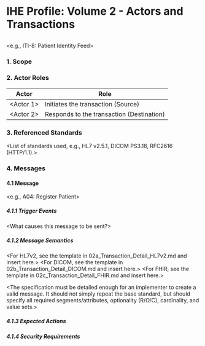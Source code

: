 # IHE Profile: Volume 2 - Actors and Transactions

## <Transaction Number> <Transaction Name>

<e.g., ITI-8: Patient Identity Feed>
<This section defines a single transaction.>

### 1. Scope

<A brief description of the purpose of this transaction.>

### 2. Actor Roles

<A diagram showing the actors involved in this specific transaction.>

| Actor        | Role                               |
|--------------|------------------------------------|
| <Actor 1>    | Initiates the transaction (Source) |
| <Actor 2>    | Responds to the transaction (Destination) |

### 3. Referenced Standards

<List of standards used, e.g., HL7 v2.5.1, DICOM PS3.18, RFC2616 (HTTP/1.1).>

### 4. Messages

<A diagram showing the message exchange.>

#### 4.1 <Trigger Event Name> Message

<e.g., A04: Register Patient>

##### 4.1.1 Trigger Events

<What causes this message to be sent?>

##### 4.1.2 Message Semantics

<For HL7v2, see the template in 02a_Transaction_Detail_HL7v2.md and insert here.>
<For DICOM, see the template in 02b_Transaction_Detail_DICOM.md and insert here.>
<For FHIR, see the template in 02c_Transaction_Detail_FHIR.md and insert here.>

<The specification must be detailed enough for an implementer to create a valid message. It should not simply repeat the base standard, but should specify all required segments/attributes, optionality (R/O/C), cardinality, and value sets.>

##### 4.1.3 Expected Actions

<What the receiving actor must do upon receiving the message.>

##### 4.1.4 Security Requirements

<Any specific security requirements for this transaction.>